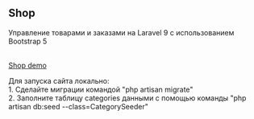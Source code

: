 ## Shop
<p>Управление товарами и заказами на Laravel 9 с использованием Bootstrap 5</p><br>
<a href="https://project.nesterov-ivan.ru" target="_blank">Shop demo</a><br>
<p>
Для запуска сайта локально:<br>
1. Cделайте миграции командой "php artisan migrate"<br>
2. Заполните таблицу categories данными с помощью команды "php artisan db:seed --class=CategorySeeder"
</p>
